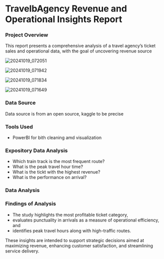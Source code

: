 # TravelbAgency Revenue and Operational Insights Report


### Project Overview 
This report presents a comprehensive analysis of a travel agency’s ticket sales and operational data, with the goal of uncovering revenue source 

![20241019_072051](https://github.com/user-attachments/assets/cc35af62-fe1f-4f2a-ab90-0768473e0ff5)

![20241019_071942](https://github.com/user-attachments/assets/4af81be6-5bb1-4f34-a9dc-3010b7b37445)

![20241019_071834](https://github.com/user-attachments/assets/5e3219c4-2400-4183-a894-e133bf1379cd)

![20241019_071649](https://github.com/user-attachments/assets/0014a6eb-f064-4780-9e28-fb87e716d431)



### Data Source
Data source is from an open source, kaggle to be precise 


### Tools Used

- PowerBI for bith cleaning amd visualization


### Expository Data Analysis 

- Which train track is the most frequent route?
- What is the peak travel hour time?
- What is the tickt with the highest revenue?
- What is the performance on arrival?


### Data Analysis 


### Findings of Analysis 

- The study highlights the most profitable ticket category,
- evaluates punctuality in arrivals as a measure of operational efficiency, and
-  identifies peak travel hours along with high-traffic routes.


 These insights are intended to support strategic decisions aimed at maximizing revenue, enhancing customer satisfaction, and streamlining service delivery.

